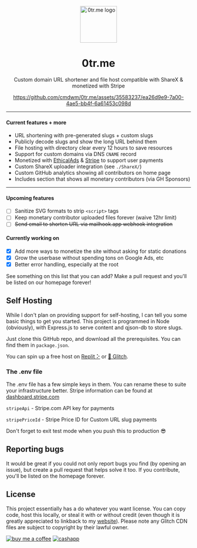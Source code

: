 <div align="center">
<img src="https://user-images.githubusercontent.com/70700766/227785476-b52f0810-25e8-438f-a8d5-239ead0eb6e9.png" alt="0tr.me logo" width="100">
<h1>0tr.me</h1>
<p>Custom domain URL shortener and file host compatible with ShareX & monetized with Stripe</p>
  

https://github.com/cmdwm/0tr.me/assets/35583237/ea26d9e9-7a00-4ae5-bb4f-6a61453c098d


</div>

***
#### Current features + more
- URL shortening with pre-generated slugs + custom slugs
- Publicly decode slugs and show the long URL behind them
- File hosting with directory clear every 12 hours to save resources
- Support for custom domains via DNS `CNAME` record
- Monetized with [EthicalAds](https://ethicalads.io) & [Stripe](https://stripe.com) to support user payments
- Custom ShareX uploader integration (see `./ShareX/`)
- Custom GitHub analytics showing all contributors on home page
- Includes section that shows all monetary contributors (via GH Sponsors)
***
#### Upcoming features
- [ ] Sanitize SVG formats to strip `<script>` tags
- [ ] Keep monetary contributor uploaded files forever (waive 12hr limit)
- [ ] ~~Send email to shorten URL via mailhook.app webhook integration~~

#### Currently working on
- [x] Add more ways to monetize the site without asking for static donations
- [x] Grow the userbase without spending tons on Google Ads, etc
- [x] Better error handling, especially at the root

See something on this list that you can add? Make a pull request and you'll be listed on our homepage forever!

## Self Hosting
While I don't plan on providing support for self-hosting, I can tell you some basic things to get you started. This project is programmed in Node (obviously), with Express.js to serve content and qjson-db to store slugs. 

Just clone this GitHub repo, and download all the prerequisites. You can find them in `package.json`.  

You can spin up a free host on [Replit ⠕](https://replit.com) or [🎏 Glitch](https://glitch.com).

### The .env file

The .env file has a few simple keys in them. You can rename these to suite your infrastructure better. Stripe information can be found at [dashboard.stripe.com](https://dashboard.stripe.com)

`stripeApi` - Stripe.com API key for payments

`stripePriceId` - Stripe Price ID for Custom URL slug payments

Don't forget to exit test mode when you push this to production 😎

## Reporting bugs
It would be great if you could not only report bugs you find (by opening an issue), but create a pull request that helps solve it too. If you contribute, you'll be listed on the homepage forever. 

## License
This project essentially has a do whatever you want license. You can copy code, host this locally, or steal it with or without credit (even though it is greatly appreciated to linkback to my [website](https://willm.xyz)). Please note any Glitch CDN files are subject to copyright by their lawful owner. 

[![buy me a coffee](https://img.shields.io/badge/Buy%20Me%20A%20Coffee-FFDD00.svg?style=for-the-badge&logo=Buy-Me-A-Coffee&logoColor=black  'buy me a coffee')](https://bmc.xyz/willymuffin) [![cashapp](https://img.shields.io/badge/Cash%20App-00C244.svg?style=for-the-badge&logo=Cash-App&logoColor=white 'cashapp')](https://cash.app/$willmccrudden) 

